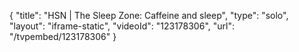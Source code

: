 {
    "title": "HSN | The Sleep Zone: Caffeine and sleep",
    "type": "solo",
    "layout": "iframe-static",
    "videoId": "123178306",
    "url": "\/tvpembed\/123178306"
}